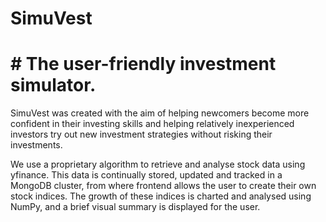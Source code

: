 # SimuVest 

# # The user-friendly investment simulator.

SimuVest was created with the aim of helping newcomers become more confident in their investing skills 
and helping relatively inexperienced investors try out new investment strategies without risking their investments. 

We use a proprietary algorithm to retrieve and analyse stock data using yfinance. This data is continually stored, updated and tracked in a MongoDB cluster, from where frontend allows the user to create their own stock indices. 
The growth of these indices is charted and analysed using NumPy, and a brief visual summary is displayed for the user.  
